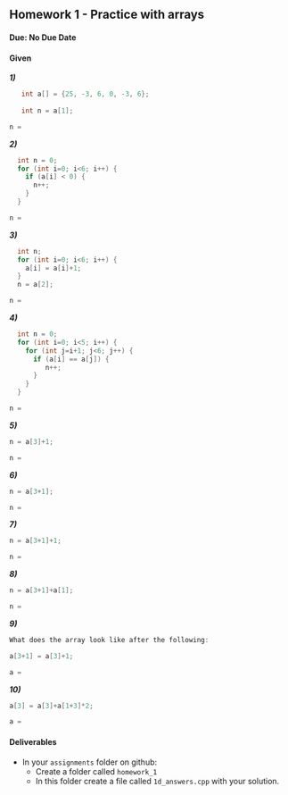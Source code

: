 ## Homework 1 - Practice with arrays
#### Due: No Due Date

#### Given

___1)___
```cpp
   int a[] = {25, -3, 6, 0, -3, 6};
   
   int n = a[1];
```

```cpp
n = 
```

___2)___
```cpp
  int n = 0;
  for (int i=0; i<6; i++) {
    if (a[i] < 0) {
      n++;
    }
  }
```

```cpp
n = 
```

___3)___
```cpp
  int n;
  for (int i=0; i<6; i++) {
    a[i] = a[i]+1;
  }
  n = a[2];
```

```cpp
n = 
```

___4)___
```cpp
  int n = 0;
  for (int i=0; i<5; i++) {
    for (int j=i+1; j<6; j++) {
      if (a[i] == a[j]) {
         n++;
      }
    }
  }
````

```cpp
n = 
```

___5)___
```cpp
n = a[3]+1;
```

```cpp
n = 
```

___6)___
```cpp
n = a[3+1];
```

```cpp
n = 
```

___7)___
```cpp
n = a[3+1]+1;
```

```cpp
n = 
```


___8)___
```cpp
n = a[3+1]+a[1];
```

```cpp
n = 
```

___9)___
```cpp
What does the array look like after the following:

a[3+1] = a[3]+1;
```

```cpp
a = 
```

___10)___
```cpp
a[3] = a[3]+a[1+3]*2;
```

```cpp
a = 
```


#### Deliverables

- In your `assignments` folder on github:
   - Create a folder called `homework_1`
   - In this folder create a file called `1d_answers.cpp` with your solution.
   
